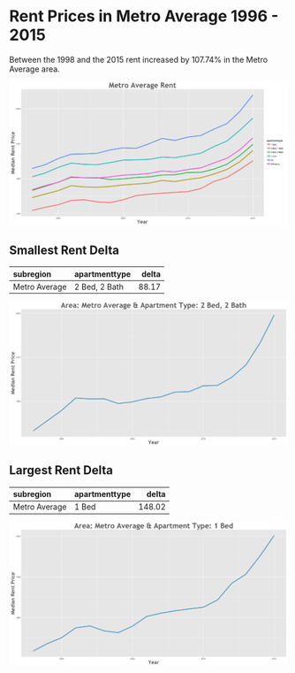 Rent Prices in Metro Average 1996 - 2015
================

Between the 1998 and the 2015 rent increased by 107.74% in the Metro Average area.

![](../images/metroaverage.png)

Smallest Rent Delta
-------------------

| subregion     | apartmenttype |  delta|
|:--------------|:--------------|------:|
| Metro Average | 2 Bed, 2 Bath |  88.17|

![](../images/rentDecrease/metroaverage.png)

Largest Rent Delta
------------------

| subregion     | apartmenttype |   delta|
|:--------------|:--------------|-------:|
| Metro Average | 1 Bed         |  148.02|

![](../images/rentIncrease/metroaverage.png)
